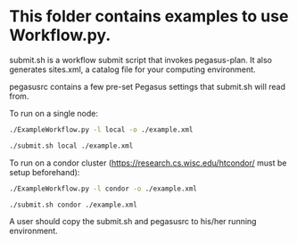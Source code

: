 # This folder contains examples to use Workflow.py.

submit.sh is a workflow submit script that invokes pegasus-plan. It also generates sites.xml, a catalog file for your computing environment.

pegasusrc contains a few pre-set Pegasus settings that submit.sh will read from.


To run on a single node:
```bash
./ExampleWorkflow.py -l local -o ./example.xml

./submit.sh local ./example.xml
```


To run on a condor cluster (https://research.cs.wisc.edu/htcondor/ must be setup beforehand):
```bash
./ExampleWorkflow.py -l condor -o ./example.xml

./submit.sh condor ./example.xml
```


A user should copy the submit.sh and pegasusrc to his/her running environment.
